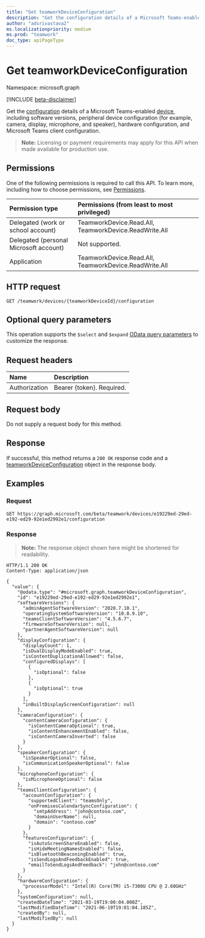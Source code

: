 ```yaml
---
title: "Get teamworkDeviceConfiguration"
description: "Get the configuration details of a Microsoft Teams-enabled device."
author: "adsrivastava2"
ms.localizationpriority: medium
ms.prod: "teamwork"
doc_type: apiPageType
---
```


# Get teamworkDeviceConfiguration
Namespace: microsoft.graph

[!INCLUDE [beta-disclaimer](../../includes/beta-disclaimer.md)]

Get the [configuration](../resources/teamworkdeviceconfiguration.md) details of a Microsoft Teams-enabled [device](../resources/teamworkdevice.md), including software versions, peripheral device configuration (for example, camera, display, microphone, and speaker), hardware configuration, and Microsoft Teams client configuration.

>**Note:** Licensing or payment requirements may apply for this API when made available for production use.

## Permissions
One of the following permissions is required to call this API. To learn more, including how to choose permissions, see [Permissions](/graph/permissions-reference).

|Permission type|Permissions (from least to most privileged)|
|:---|:---|
|Delegated (work or school account)|TeamworkDevice.Read.All, TeamworkDevice.ReadWrite.All|
|Delegated (personal Microsoft account)|Not supported.|
|Application|TeamworkDevice.Read.All, TeamworkDevice.ReadWrite.All|

## HTTP request

<!-- {
  "blockType": "ignored"
}
-->
``` http
GET /teamwork/devices/{teamworkDeviceId}/configuration
```

## Optional query parameters
This operation supports the `$select` and `$expand` [OData query parameters](/graph/query-parameters) to customize the response.

## Request headers
|Name|Description|
|:---|:---|
|Authorization|Bearer {token}. Required.|

## Request body
Do not supply a request body for this method.

## Response

If successful, this method returns a `200 OK` response code and a [teamworkDeviceConfiguration](../resources/teamworkdeviceconfiguration.md) object in the response body.

## Examples

### Request
<!-- {
  "blockType": "request",
  "name": "get_teamworkdeviceconfiguration"
}
-->
``` http
GET https://graph.microsoft.com/beta/teamwork/devices/e19229ed-29ed-e192-ed29-92e1ed2992e1/configuration
```


### Response
>**Note:** The response object shown here might be shortened for readability.
<!-- {
  "blockType": "response",
  "truncated": true,
  "@odata.type": "microsoft.graph.teamworkDeviceConfiguration"
}
-->
``` http
HTTP/1.1 200 OK
Content-Type: application/json

{
  "value": {
    "@odata.type": "#microsoft.graph.teamworkDeviceConfiguration",
    "id": "e19229ed-29ed-e192-ed29-92e1ed2992e1",
    "softwareVersions": {
      "adminAgentSoftwareVersion": "2020.7.10.1",
      "operatingSystemSoftwareVersion": "10.8.9.10",
      "teamsClientSoftwareVersion": "4.5.6.7",
      "firmwareSoftwareVersion": null,
      "partnerAgentSoftwareVersion": null
    },
    "displayConfiguration": {
      "displayCount": 1,
      "isDualDisplayModeEnabled": true,
      "isContentDuplicationAllowed": false,
      "configuredDisplays": [
        {
          "isOptional": false
        },
        {
          "isOptional": true
        }
      ],
      "inBuiltDisplayScreenConfiguration": null
    },
    "cameraConfiguration": {
      "contentCameraConfiguration": {
        "isContentCameraOptional": true,
        "isContentEnhancementEnabled": false,
        "isContentCameraInverted": false
      }
    },
    "speakerConfiguration": {
      "isSpeakerOptional": false,
      "isCommunicationSpeakerOptional": false
    },
    "microphoneConfiguration": {
      "isMicrophoneOptional": false
    },
    "teamsClientConfiguration": {
      "accountConfiguration": {
        "supportedClient": "teamsOnly",
        "onPremisesCalendarSyncConfiguration": {
          "smtpAddress": "john@contoso.com",
          "domainUserName": null,
          "domain": "contoso.com"
        }
      },
      "featuresConfiguration": {
        "isAutoScreenShareEnabled": false,
        "isHideMeetingNamesEnabled": false,
        "isBluetoothBeaconingEnabled": true,
        "isSendLogsAndFeedbackEnabled": true,
        "emailToSendLogsAndFeedback": "john@contoso.com"
      }
    },
    "hardwareConfiguration": {
      "processorModel": "Intel(R) Core(TM) i5-7300U CPU @ 2.60GHz"
    },
    "systemConfiguration": null,
    "createdDateTime": "2021-03-19T19:00:04.000Z",
    "lastModifiedDateTime": "2021-06-19T19:01:04.185Z",
    "createdBy": null,
    "lastModifiedBy": null
  }
}
```

